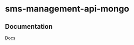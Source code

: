 # sms-management-api-mongo

## Documentation
[Docs](https://documenter.getpostman.com/view/2646235/S11GTLmL)

